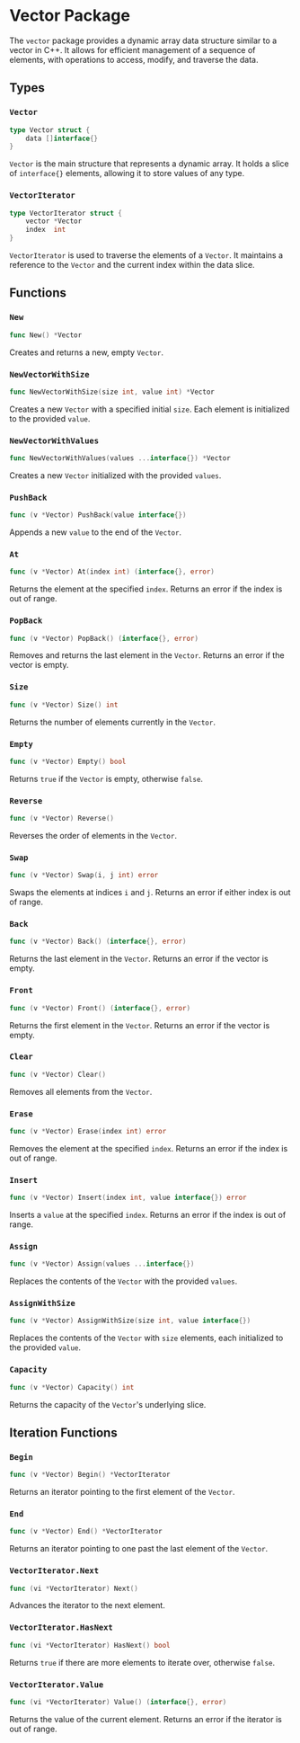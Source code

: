 # Vector Package

The `vector` package provides a dynamic array data structure similar to a vector in C++. It allows for efficient management of a sequence of elements, with operations to access, modify, and traverse the data.

## Types

### `Vector`

```go
type Vector struct {
    data []interface{}
}
```

`Vector` is the main structure that represents a dynamic array. It holds a slice of `interface{}` elements, allowing it to store values of any type.

### `VectorIterator`

```go
type VectorIterator struct {
    vector *Vector
    index  int
}
```

`VectorIterator` is used to traverse the elements of a `Vector`. It maintains a reference to the `Vector` and the current index within the data slice.

## Functions

### `New`

```go
func New() *Vector
```

Creates and returns a new, empty `Vector`.

### `NewVectorWithSize`

```go
func NewVectorWithSize(size int, value int) *Vector
```

Creates a new `Vector` with a specified initial `size`. Each element is initialized to the provided `value`.

### `NewVectorWithValues`

```go
func NewVectorWithValues(values ...interface{}) *Vector
```

Creates a new `Vector` initialized with the provided `values`.

### `PushBack`

```go
func (v *Vector) PushBack(value interface{})
```

Appends a new `value` to the end of the `Vector`.

### `At`

```go
func (v *Vector) At(index int) (interface{}, error)
```

Returns the element at the specified `index`. Returns an error if the index is out of range.

### `PopBack`

```go
func (v *Vector) PopBack() (interface{}, error)
```

Removes and returns the last element in the `Vector`. Returns an error if the vector is empty.

### `Size`

```go
func (v *Vector) Size() int
```

Returns the number of elements currently in the `Vector`.

### `Empty`

```go
func (v *Vector) Empty() bool
```

Returns `true` if the `Vector` is empty, otherwise `false`.

### `Reverse`

```go
func (v *Vector) Reverse()
```

Reverses the order of elements in the `Vector`.

### `Swap`

```go
func (v *Vector) Swap(i, j int) error
```

Swaps the elements at indices `i` and `j`. Returns an error if either index is out of range.

### `Back`

```go
func (v *Vector) Back() (interface{}, error)
```

Returns the last element in the `Vector`. Returns an error if the vector is empty.

### `Front`

```go
func (v *Vector) Front() (interface{}, error)
```

Returns the first element in the `Vector`. Returns an error if the vector is empty.

### `Clear`

```go
func (v *Vector) Clear()
```

Removes all elements from the `Vector`.

### `Erase`

```go
func (v *Vector) Erase(index int) error
```

Removes the element at the specified `index`. Returns an error if the index is out of range.

### `Insert`

```go
func (v *Vector) Insert(index int, value interface{}) error
```

Inserts a `value` at the specified `index`. Returns an error if the index is out of range.

### `Assign`

```go
func (v *Vector) Assign(values ...interface{})
```

Replaces the contents of the `Vector` with the provided `values`.

### `AssignWithSize`

```go
func (v *Vector) AssignWithSize(size int, value interface{})
```

Replaces the contents of the `Vector` with `size` elements, each initialized to the provided `value`.

### `Capacity`

```go
func (v *Vector) Capacity() int
```

Returns the capacity of the `Vector`'s underlying slice.

## Iteration Functions

### `Begin`

```go
func (v *Vector) Begin() *VectorIterator
```

Returns an iterator pointing to the first element of the `Vector`.

### `End`

```go
func (v *Vector) End() *VectorIterator
```

Returns an iterator pointing to one past the last element of the `Vector`.

### `VectorIterator.Next`

```go
func (vi *VectorIterator) Next()
```

Advances the iterator to the next element.

### `VectorIterator.HasNext`

```go
func (vi *VectorIterator) HasNext() bool
```

Returns `true` if there are more elements to iterate over, otherwise `false`.

### `VectorIterator.Value`

```go
func (vi *VectorIterator) Value() (interface{}, error)
```

Returns the value of the current element. Returns an error if the iterator is out of range.
